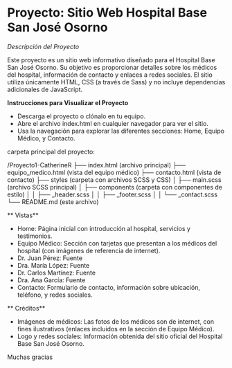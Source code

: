 # **Proyecto: Sitio Web Hospital Base San José Osorno**

*Descripción del Proyecto*

Este proyecto es un sitio web informativo diseñado para el Hospital Base San José Osorno. Su objetivo es proporcionar detalles sobre los médicos del hospital, información de contacto y enlaces a redes sociales. El sitio utiliza únicamente HTML, CSS (a través de Sass) y no incluye dependencias adicionales de JavaScript.

**Instrucciones para Visualizar el Proyecto**
- Descarga el proyecto o clónalo en tu equipo.
- Abre el archivo index.html en cualquier navegador para ver el sitio.
- Usa la navegación para explorar las diferentes secciones: Home, Equipo Médico, y Contacto.

carpeta principal del proyecto:

/Proyecto1-CatherineR
├── index.html          (archivo principal)
├── equipo_medico.html  (vista del equipo médico)
├── contacto.html       (vista de contacto)
├── styles              (carpeta con archivos SCSS y CSS)
│   ├── main.scss       (archivo SCSS principal)
│   ├── components      (carpeta con componentes de estilo)
│   │   ├── _header.scss
│   │   ├── _footer.scss
│   │   └── _contact.scss
└── README.md           (este archivo)

**
Vistas**
- Home: Página inicial con introducción al hospital, servicios y testimonios.
- Equipo Médico: Sección con tarjetas que presentan a los médicos del hospital (con imágenes de referencia de internet).
- Dr. Juan Pérez: Fuente
- Dra. María López: Fuente
- Dr. Carlos Martínez: Fuente
- Dra. Ana García: Fuente
- Contacto: Formulario de contacto, información sobre ubicación, teléfono, y redes sociales.

**
Créditos**
- Imágenes de médicos: Las fotos de los médicos son de internet, con fines ilustrativos (enlaces incluidos en la sección de Equipo Médico).
- Logo y redes sociales: Información obtenida del sitio oficial del Hospital Base San José Osorno.

Muchas gracias 
